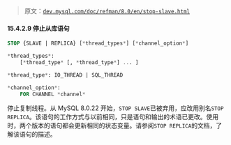> 原文：[`dev.mysql.com/doc/refman/8.0/en/stop-slave.html`](https://dev.mysql.com/doc/refman/8.0/en/stop-slave.html)

#### 15.4.2.9 停止从库语句

```sql
STOP {SLAVE | REPLICA} [*thread_types*] [*channel_option*]

*thread_types*:
    [*thread_type* [, *thread_type*] ... ]

*thread_type*: IO_THREAD | SQL_THREAD

*channel_option*:
    FOR CHANNEL *channel*
```

停止复制线程。从 MySQL 8.0.22 开始，`STOP SLAVE`已被弃用，应改用别名`STOP REPLICA`。该语句的工作方式与以前相同，只是语句和输出的术语已更改。使用时，两个版本的语句都会更新相同的状态变量。请参阅`STOP REPLICA`的文档，了解该语句的描述。
